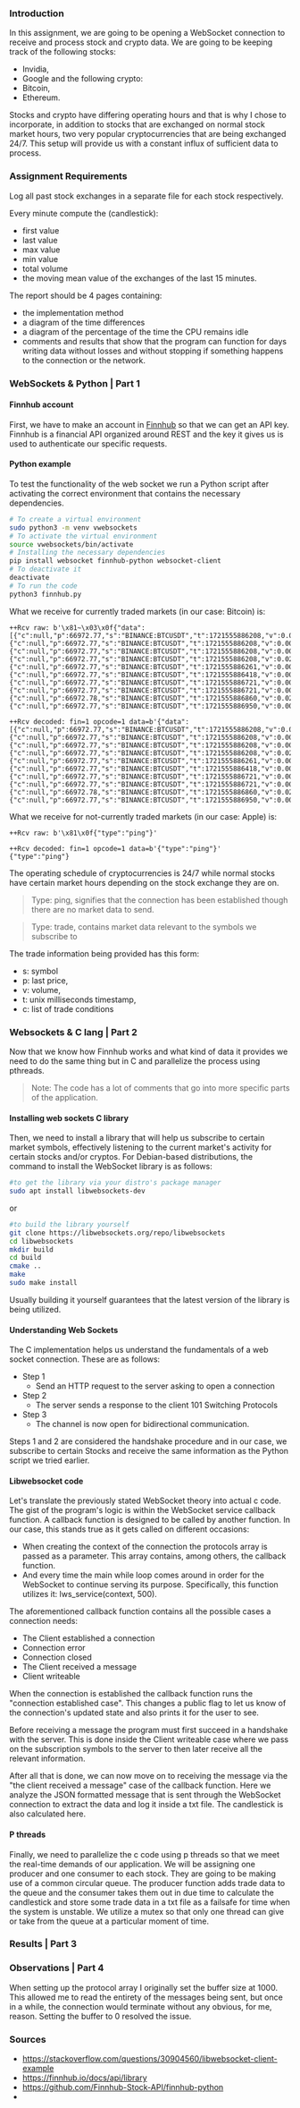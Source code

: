 ### Introduction
In this assignment, we are going to be opening a WebSocket connection to receive and process stock and crypto data. We are going to be keeping track of the following stocks:
- Invidia,
- Google
and the following crypto:
- Bitcoin,
- Ethereum.

Stocks and crypto have differing operating hours and that is why I chose to incorporate, in addition to stocks that are exchanged on normal stock market hours, two very popular cryptocurrencies that are being exchanged 24/7. This setup will provide us with a constant influx of sufficient data to process.

### Assignment Requirements
Log all past stock exchanges in a separate file for each stock respectively.

Every minute compute the (candlestick):
- first value
- last value
- max value
- min value
- total volume
- the moving mean value of the exchanges of the last 15 minutes.

The report should be 4 pages containing:
- the implementation method
- a diagram of the time differences
- a diagram of the percentage of the time the CPU remains idle 
- comments and results that show that the program can function for days writing data without losses and without stopping if something happens to the connection or the network.

### WebSockets & Python | Part 1

#### Finnhub account
First, we have to make an account in [Finnhub](https://finnhub.io) so that we can get an API key. Finnhub is a financial API organized around REST and the key it gives us is used to authenticate our specific requests.

#### Python example
To test the functionality of the web socket we run a Python script after activating the correct environment that contains the necessary dependencies.
```bash
# To create a virtual environment
sudo python3 -m venv vwebsockets
# To activate the virtual environment
source vwebsockets/bin/activate
# Installing the necessary dependencies
pip install websocket finnhub-python websocket-client
# To deactivate it
deactivate
# To run the code
python3 finnhub.py
```
What we receive for currently traded markets (in our case: Bitcoin) is:
```
++Rcv raw: b'\x81~\x03\x0f{"data":[{"c":null,"p":66972.77,"s":"BINANCE:BTCUSDT","t":1721555886208,"v":0.01559},{"c":null,"p":66972.77,"s":"BINANCE:BTCUSDT","t":1721555886208,"v":0.00008},{"c":null,"p":66972.77,"s":"BINANCE:BTCUSDT","t":1721555886208,"v":0.0001},{"c":null,"p":66972.77,"s":"BINANCE:BTCUSDT","t":1721555886208,"v":0.02423},{"c":null,"p":66972.77,"s":"BINANCE:BTCUSDT","t":1721555886261,"v":0.00011},{"c":null,"p":66972.77,"s":"BINANCE:BTCUSDT","t":1721555886418,"v":0.00084},{"c":null,"p":66972.77,"s":"BINANCE:BTCUSDT","t":1721555886721,"v":0.00746},{"c":null,"p":66972.77,"s":"BINANCE:BTCUSDT","t":1721555886721,"v":0.00149},{"c":null,"p":66972.78,"s":"BINANCE:BTCUSDT","t":1721555886860,"v":0.0208},{"c":null,"p":66972.77,"s":"BINANCE:BTCUSDT","t":1721555886950,"v":0.00122}],"type":"trade"}'

++Rcv decoded: fin=1 opcode=1 data=b'{"data":[{"c":null,"p":66972.77,"s":"BINANCE:BTCUSDT","t":1721555886208,"v":0.01559},{"c":null,"p":66972.77,"s":"BINANCE:BTCUSDT","t":1721555886208,"v":0.00008},{"c":null,"p":66972.77,"s":"BINANCE:BTCUSDT","t":1721555886208,"v":0.0001},{"c":null,"p":66972.77,"s":"BINANCE:BTCUSDT","t":1721555886208,"v":0.02423},{"c":null,"p":66972.77,"s":"BINANCE:BTCUSDT","t":1721555886261,"v":0.00011},{"c":null,"p":66972.77,"s":"BINANCE:BTCUSDT","t":1721555886418,"v":0.00084},{"c":null,"p":66972.77,"s":"BINANCE:BTCUSDT","t":1721555886721,"v":0.00746},{"c":null,"p":66972.77,"s":"BINANCE:BTCUSDT","t":1721555886721,"v":0.00149},{"c":null,"p":66972.78,"s":"BINANCE:BTCUSDT","t":1721555886860,"v":0.0208},{"c":null,"p":66972.77,"s":"BINANCE:BTCUSDT","t":1721555886950,"v":0.00122}],"type":"trade"}
```
What we receive for not-currently traded markets (in our case: Apple) is:
```
++Rcv raw: b'\x81\x0f{"type":"ping"}'

++Rcv decoded: fin=1 opcode=1 data=b'{"type":"ping"}'
{"type":"ping"}
```
The operating schedule of cryptocurrencies is 24/7 while normal stocks have certain market hours depending on the stock exchange they are on.

>Type: ping, signifies that the connection has been established though there are no market data to send.

>Type: trade, contains market data relevant to the symbols we subscribe to

The trade information being provided has this form:
- s: symbol
- p: last price, 
- v: volume,
- t: unix milliseconds timestamp,
- c: list of trade conditions

### Websockets & C lang | Part 2
Now that we know how Finnhub works and what kind of data it provides we need to do the same thing but in C and parallelize the process using pthreads.
> Note: The code has a lot of comments that go into more specific parts of the application.

#### Installing web sockets C library
Then, we need to install a library that will help us subscribe to certain market symbols, effectively listening to the current market's activity for certain stocks and/or cryptos.
For Debian-based distributions, the command to install the WebSocket library is as follows:
```bash
#to get the library via your distro's package manager
sudo apt install libwebsockets-dev
```
or
```bash
#to build the library yourself
git clone https://libwebsockets.org/repo/libwebsockets
cd libwebsockets
mkdir build
cd build
cmake ..
make
sudo make install
```
Usually building it yourself guarantees that the latest version of the library is being utilized.

#### Understanding Web Sockets
The C implementation helps us understand the fundamentals of a web socket connection. These are as follows:
- Step 1
    - Send an HTTP request to the server asking to open a connection
- Step 2
    - The server sends a response to the client 101 Switching Protocols
- Step 3
    - The channel is now open for bidirectional communication.

Steps 1 and 2 are considered the handshake procedure and in our case, we subscribe to certain Stocks and receive the same information as the Python script we tried earlier.

#### Libwebsocket code
Let's translate the previously stated WebSocket theory into actual c code.
The gist of the program's logic is within the WebSocket service callback function. A callback function is designed to be called by another function. In our case, this stands true as it gets called on different occasions:
- When creating the context of the connection the protocols array is passed as a parameter. This array contains, among others, the callback function. 
- And every time the main while loop comes around in order for the WebSocket to continue serving its purpose. Specifically, this function utilizes it: lws_service(context, 500).

The aforementioned callback function contains all the possible cases a connection needs:
- The Client established a connection
- Connection error
- Connection closed
- The Client received a message
- Client writeable

When the connection is established the callback function runs the "connection established case". This changes a public flag to let us know of the connection's updated state and also prints it for the user to see.

Before receiving a message the program must first succeed in a handshake with the server. This is done inside the Client writeable case where we pass on the subscription symbols to the server to then later receive all the relevant information. 

After all that is done, we can now move on to receiving the message via the "the client received a message" case of the callback function. Here we analyze the JSON formatted message that is sent through the WebSocket connection to extract the data and log it inside a txt file. The candlestick is also calculated here.

#### P threads 
Finally, we need to parallelize the c code using p threads so that we meet the real-time demands of our application. We will be assigning one producer and one consumer to each stock. They are going to be making use of a common circular queue. The producer function adds trade data to the queue and the consumer takes them out in due time to calculate the candlestick and store some trade data in a txt file as a failsafe for time when the system is unstable. We utilize a mutex so that only one thread can give or take from the queue at a particular moment of time.

### Results | Part 3

### Observations | Part 4
When setting up the protocol array I originally set the buffer size at 1000. This allowed me to read the entirety of the messages being sent, but once in a while, the connection would terminate without any obvious, for me, reason. Setting the buffer to 0 resolved the issue.


### Sources
- https://stackoverflow.com/questions/30904560/libwebsocket-client-example
- https://finnhub.io/docs/api/library
- https://github.com/Finnhub-Stock-API/finnhub-python
- 